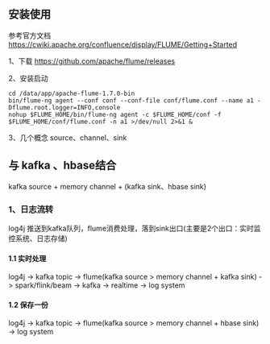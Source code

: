 ## 安装使用
参考官方文档 https://cwiki.apache.org/confluence/display/FLUME/Getting+Started

1、下载 https://github.com/apache/flume/releases

2、安装启动

    cd /data/app/apache-flume-1.7.0-bin
    bin/flume-ng agent --conf conf --conf-file conf/flume.conf --name a1 -Dflume.root.logger=INFO,console
    nohup $FLUME_HOME/bin/flume-ng agent -c $FLUME_HOME/conf -f $FLUME_HOME/conf/flume.conf -n a1 >/dev/null 2>&1 &
    

3、几个概念 source、channel、sink

## 与 kafka 、hbase结合
kafka source + memory channel + (kafka sink、hbase sink)

### 1、日志流转
log4j 推送到kafka队列，flume消费处理，落到sink出口(主要是2个出口：实时监控系统、日志存储)

#### 1.1 实时处理
log4j -> kafka topic -> flume(kafka source > memory channel + kafka sink) -> spark/flink/beam -> kafka -> realtime -> log system 

#### 1.2 保存一份
log4j -> kafka topic -> flume(kafka source > memory channel + hbase sink) -> log system

